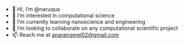 - 👋 Hi, I’m @naruqua
- 👀 I’m interested in computational science
- 🌱 I’m currently learning nanoscience and engineering
- 💞️ I’m looking to collaborate on any computational scientific project
- 📫 Reach me at anarangerel02@gmail.com

<!---
naruqua/naruqua is a ✨ special ✨ repository because its `README.md` (this file) appears on your GitHub profile.
You can click the Preview link to take a look at your changes.
--->
